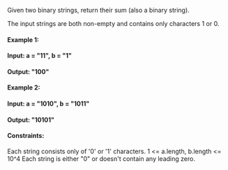 Given two binary strings, return their sum (also a binary string).

The input strings are both non-empty and contains only characters 1 or 0.

#### Example 1:

#### Input: a = "11", b = "1"
#### Output: "100"
#### Example 2:

#### Input: a = "1010", b = "1011"
#### Output: "10101"
 

#### Constraints:

Each string consists only of '0' or '1' characters.
1 <= a.length, b.length <= 10^4
Each string is either "0" or doesn't contain any leading zero.
